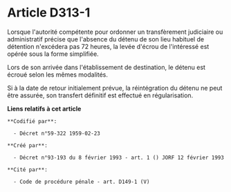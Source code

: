 # Article D313-1

Lorsque l'autorité compétente pour ordonner un transfèrement judiciaire ou administratif précise que l'absence du détenu de
son lieu habituel de détention n'excédera pas 72 heures, la levée d'écrou de l'intéressé est opérée sous la forme simplifiée.

Lors de son arrivée dans l'établissement de destination, le détenu est écroué selon les mêmes modalités.

Si à la date de retour initialement prévue, la réintégration du détenu ne peut être assurée, son transfert définitif est
effectué en régularisation.

**Liens relatifs à cet article**

	**Codifié par**:

	  - Décret n°59-322 1959-02-23

	**Créé par**:

	  - Décret n°93-193 du 8 février 1993 - art. 1 () JORF 12 février 1993

	**Cité par**:

	  - Code de procédure pénale - art. D149-1 (V)
